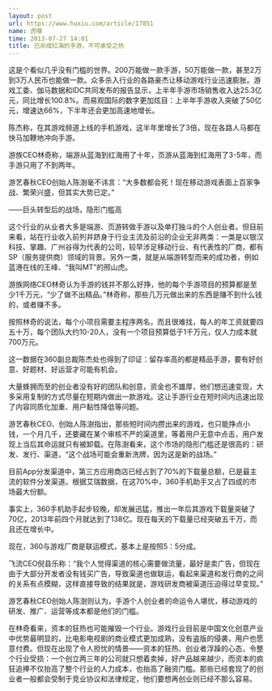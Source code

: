 ```yaml
---
layout: post
url: https://www.huxiu.com/article/17851
name: 虎嗅
time: 2013-07-27 14:01
title: 已杀成红海的手游，不可承受之热
---
```

这是个看似几乎没有门槛的世界。200万能做一款手游，50万能做一款，甚至2万到3万人民币也能做一款。众多杀入行业的各路豪杰让移动游戏行业迅速膨胀。游戏工委、伽马数据和IDC共同发布的报告显示，上半年手游市场销售收入达25.3亿元，同比增长100.8%。而易观国际的数字更加炫目：上半年手游收入突破了50亿元，增速达66%，下半年还会更加高速地增长。

陈杰称，在其游戏频道上线的手机游戏，这半年里增长了3倍，现在各路人马都在快马加鞭地冲向手游。

游族CEO林奇称，端游从蓝海到红海用了十年，页游从蓝海到红海用了3-5年，而手游只用了不到两年。

游艺春秋CEO创始人陈澍毫不讳言：“大多数都会死！现在移动游戏表面上百家争战、繁荣兴盛，但其实大势已定。”

——巨头转型后的战场，隐形门槛高

这个行业的从业者大多是端游、页游转做手游以及单打独斗的个人创业者。但目前来看，站在行业收入前列并跻身于行业主流及前沿的企业无非两类：一类是以银汉科技、掌趣、广州谷得为代表的公司，较早涉足移动行业、有代表性的厂商，都有SP（服务提供商）领域的背景。另外一类，就是从端游转型而来的成功者，例如蓝港在线的王峰、“我叫MT”的邢山虎。

游族网络CEO林奇认为手游的钱并不那么好挣，他的每个手游项目的预算都是至少1千万元，“少了做不出精品。”林奇称，那些几万元做出来的东西是赚不到什么钱的，或者赚不多。

按照林奇的说法，每个小项目需要主程序两名，而且很难找，每人的年工资就要四五十万，每个团队大约10-20人，没有一个项目预算低于1千万元，仅人力成本就700万元。

这一数据在360副总裁陈杰处也得到了印证：留存率高的都是精品手游，要有好创意、好题材、好运营才可能有机会。

大量蜂拥而至的创业者没有好的团队和创意，资金也不雄厚，他们想迅速变现，大多采用复制的方式尽量在短期内做出一款游戏。这让手游行业在短时间内迅速出现了内容同质化加重、用户黏性降低等问题。

游艺春秋CEO、创始人陈澍指出，那些短时间内攒出来的游戏，也只能挣点小钱，一个月几千，还要藏在某个审核不严的渠道里，等着用户无意中点击，用户发现上当后其命运就只有被卸载。在陈澍看来，这个市场的隐形门槛还是很高的：研发、发行、渠道，“这个战场可能会重新洗牌，因为这是新的战场。”

目前App分发渠道中，第三方应用商店已经占到了70%的下载量总额，已是最主流的软件分发渠道。根据艾瑞数据，在这70%中，360手机助手又占了四成的市场最大份额。

事实上，360手机助手起步较晚，却发展迅猛，推出一年后其游戏下载量突破了70亿，2013年前四个月就达到了138亿。现在每天的下载量已经突破五千万，而且还在增长中。

现在，360与游戏厂商是联运模式，基本上是按照5：5分成。

飞流CEO倪县乐称：“我个人觉得渠道的核心需要做流量，最好是卖广告，但现在由于大部分开发者没有钱买广告，导致渠道也做联运，看起来渠道和发行商的之间的关系有点模糊，这样直接导致的结果就是，游戏研发商被渠道压迫得过早变现。”

游艺春秋CEO创始人陈澍则认为，手游个人创业者的命运令人堪忧，移动游戏的研发、推广、运营等成本都是他们的门槛。

在林奇看来，资本的狂热也可能摧毁一个行业。游戏行业目前是中国文化创意产业中优势最明显的，比电影电视剧的商业模式更加成熟，没有盗版的侵袭，用户也愿意付费。但现在出现了令人担忧的情景——资本的狂热、创业者浮躁的心态，令整个行业受损：一个创立两三年的公司就只想着卖掉，好产品越来越少，而资本的疯狂追捧不仅抬高了整个行业的人力成本，也抬高了融资门槛。那些已经套现了的创业者一般都会受制于竞业协议和法律规定，他们要想再创业则已经不那么容易。

